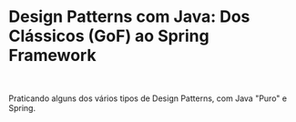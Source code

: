 <h1>Design Patterns com Java: Dos Clássicos (GoF) ao Spring Framework</h1>

<br />

<p>
    Praticando alguns dos vários tipos de Design Patterns, com Java "Puro" e Spring.
</p>


<br />
